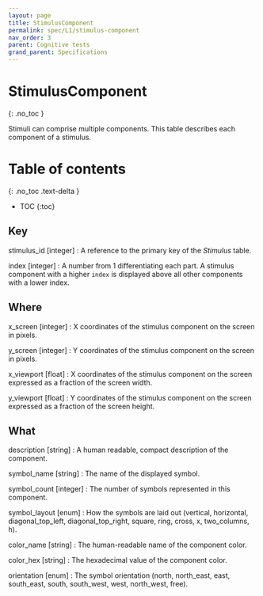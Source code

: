```yaml
---
layout: page
title: StimulusComponent
permalink: spec/L1/stimulus-component
nav_order: 3
parent: Cognitive tests
grand_parent: Specifications
---
```


# <i class="fa fa-table"></i> StimulusComponent
{: .no_toc }

Stimuli can comprise multiple components. This table describes each component of a stimulus.


# Table of contents
{: .no_toc .text-delta }
- TOC
{:toc}


## Key

stimulus_id [integer]
: A reference to the primary key of the *<i class="fa fa-table"></i> Stimulus* table.


index [integer]
: A number from 1 differentiating each part. A stimulus component with a higher `index` is displayed above all other components with a lower index.


## Where

x_screen [integer]
: X coordinates of the stimulus component on the screen in pixels. 


y_screen [integer]
: Y coordinates of the stimulus component on the screen in pixels. 


x_viewport [float]
: X coordinates of the stimulus component on the screen expressed as a fraction of the screen width. 


y_viewport [float]
: Y coordinates of the stimulus component on the screen expressed as a fraction of the screen height. 


## What

description [string]
: A human readable, compact description of the component.

symbol_name [string]
: The name of the displayed symbol.


symbol_count [integer]
: The number of symbols represented in this component.


symbol_layout [enum]
: How the symbols are laid out (vertical, horizontal, diagonal_top_left, diagonal_top_right, square, ring, cross, x, two_columns, h).


color_name [string]
: The human-readable name of the component color.


color_hex [string]
: The hexadecimal value of the component color.


orientation [enum]
: The symbol orientation (north, north_east, east, south_east, south, south_west, west, north_west, free).
